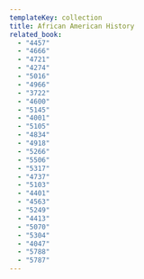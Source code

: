 ```yaml
---
templateKey: collection
title: African American History
related_book:
  - "4457"
  - "4666"
  - "4721"
  - "4274" 
  - "5016"
  - "4966"
  - "3722"
  - "4600"
  - "5145" 
  - "4001" 
  - "5105"
  - "4834"
  - "4918"
  - "5266"
  - "5506"
  - "5317"
  - "4737"
  - "5103"
  - "4401"
  - "4563"
  - "5249"
  - "4413"
  - "5070"
  - "5304"
  - "4047"
  - "5788"
  - "5787"
---
```

